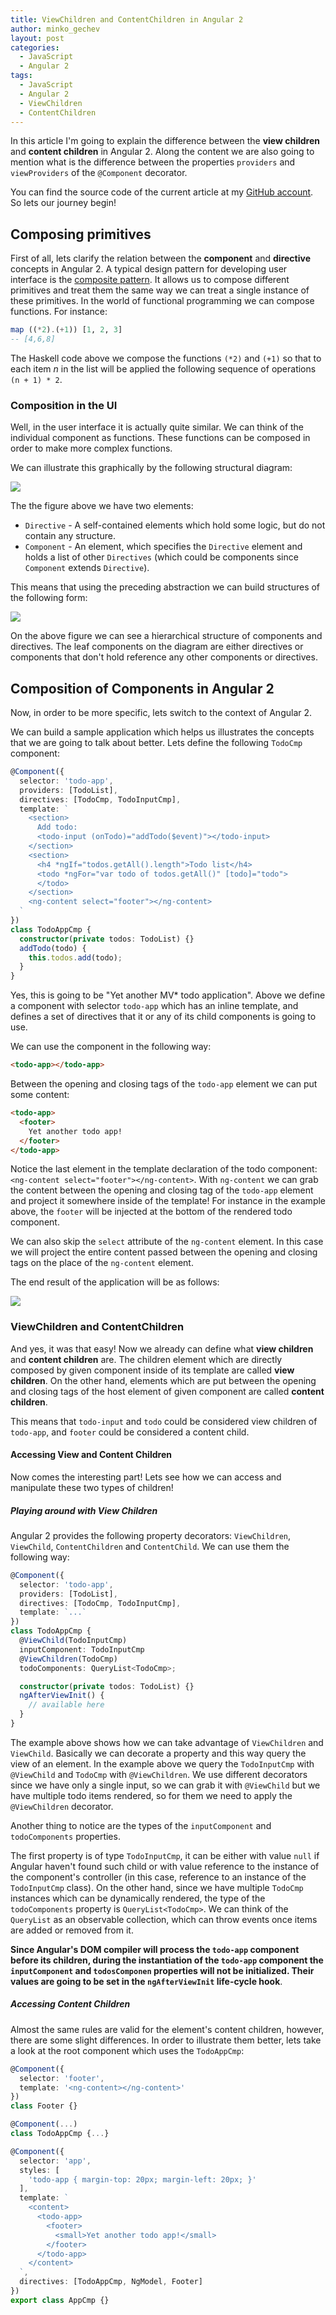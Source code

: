 ```yaml
---
title: ViewChildren and ContentChildren in Angular 2
author: minko_gechev
layout: post
categories:
  - JavaScript
  - Angular 2
tags:
  - JavaScript
  - Angular 2
  - ViewChildren
  - ContentChildren
---
```


In this article I'm going to explain the difference between the **view children** and **content children** in Angular 2. Along the content we are also going to mention what is the difference between the properties `providers` and `viewProviders` of the `@Component` decorator.

You can find the source code of the current article at my [GitHub account](). So lets our journey begin!

## Composing primitives

First of all, lets clarify the relation between the **component** and **directive** concepts in Angular 2. A typical design pattern for developing user interface is the [composite pattern](https://en.wikipedia.org/wiki/Composite_pattern). It allows us to compose different primitives and treat them the same way we can treat a single instance of these primitives. In the world of functional programming we can compose functions. For instance:

```haskell
map ((*2).(+1)) [1, 2, 3]
-- [4,6,8]
```
The Haskell code above we compose the functions `(*2)` and `(+1)` so that to each item *n* in the list will be applied the following sequence of operations `(n + 1) * 2`.

### Composition in the UI

Well, in the user interface it is actually quite similar. We can think of the individual component as functions. These functions can be composed in order to make more complex functions.

We can illustrate this graphically by the following structural diagram:

![](../images/component-directive-angular2.png)

The the figure above we have two elements:

- `Directive` - A self-contained elements which hold some logic, but do not contain any structure.
- `Component` - An element, which specifies the `Directive` element and holds a list of other `Directives` (which could be components since `Component` extends `Directive`).

This means that using the preceding abstraction we can build structures of the following form:

![](../images/component-tree-angular2.png)

On the above figure we can see a hierarchical structure of components and directives. The leaf components on the diagram are either directives or components that don't hold reference any other components or directives.

## Composition of Components in Angular 2

Now, in order to be more specific, lets switch to the context of Angular 2.

We can build a sample application which helps us illustrates the concepts that we are going to talk about better. Lets define the following `TodoCmp` component:

```ts
@Component({
  selector: 'todo-app',
  providers: [TodoList],
  directives: [TodoCmp, TodoInputCmp],
  template: `
    <section>
      Add todo:
      <todo-input (onTodo)="addTodo($event)"></todo-input>
    </section>
    <section>
      <h4 *ngIf="todos.getAll().length">Todo list</h4>
      <todo *ngFor="var todo of todos.getAll()" [todo]="todo">
      </todo>
    </section>
    <ng-content select="footer"></ng-content>
  `
})
class TodoAppCmp {
  constructor(private todos: TodoList) {}
  addTodo(todo) {
    this.todos.add(todo);
  }
}
```

Yes, this is going to be "Yet another MV* todo application". Above we define a component with selector `todo-app` which has an inline template, and defines a set of directives that it or any of its child components is going to use.

We can use the component in the following way:

```html
<todo-app></todo-app>
```

Between the opening and closing tags of the `todo-app` element we can put some content:

```html
<todo-app>
  <footer>
    Yet another todo app!
  </footer>
</todo-app>
```

Notice the last element in the template declaration of the todo component: `<ng-content select="footer"></ng-content>`.
With `ng-content` we can grab the content between the opening and closing tag of the `todo-app` element and project it somewhere inside of the template! For instance in the example above, the `footer` will be injected at the bottom of the rendered todo component.

We can also skip the `select` attribute of the `ng-content` element. In this case we will project the entire content passed between the opening and closing tags on the place of the `ng-content` element.

The end result of the application will be as follows:

![](../images/todo-app-sample.gif)

### ViewChildren and ContentChildren

And yes, it was that easy! Now we already can define what **view children** and **content children** are. The children element which are directly composed by given component inside of its template are called **view children**. On the other hand, elements which are put between the opening and closing tags of the host element of given component are called **content children**.

This means that `todo-input` and `todo` could be considered view children of `todo-app`, and `footer` could be considered a content child.

#### Accessing View and Content Children

Now comes the interesting part! Lets see how we can access and manipulate these two types of children!

##### Playing around with View Children

Angular 2 provides the following property decorators: `ViewChildren`, `ViewChild`, `ContentChildren` and `ContentChild`. We can use them the following way:

```ts
@Component({
  selector: 'todo-app',
  providers: [TodoList],
  directives: [TodoCmp, TodoInputCmp],
  template: `...`
})
class TodoAppCmp {
  @ViewChild(TodoInputCmp)
  inputComponent: TodoInputCmp
  @ViewChildren(TodoCmp)
  todoComponents: QueryList<TodoCmp>;

  constructor(private todos: TodoList) {}
  ngAfterViewInit() {
    // available here
  }
}
```

The example above shows how we can take advantage of `ViewChildren` and `ViewChild`. Basically we can decorate a property and this way query the view of an element. In the example above we query the `TodoInputCmp` with `@ViewChild` and `TodoCmp` with `@ViewChildren`. We use different decorators since we have only a single input, so we can grab it with `@ViewChild` but we have multiple todo items rendered, so for them we need to apply the `@ViewChildren` decorator.

Another thing to notice are the types of the `inputComponent` and `todoComponents` properties.

The first property is of type `TodoInputCmp`, it can be either with value `null` if Angular haven't found such child or with value reference to the instance of the component's controller (in this case, reference to an instance of the `TodoInputCmp` class). On the other hand, since we have multiple `TodoCmp` instances which can be dynamically rendered, the type of the `todoComponents` property is `QueryList<TodoCmp>`. We can think of the `QueryList` as an observable collection, which can throw events once items are added or removed from it.

**Since Angular's DOM compiler will process the `todo-app` component before its children, during the instantiation of the `todo-app` component the `inputComponent` and `todosComponen` properties will not be initialized. Their values are going to be set in the `ngAfterViewInit` life-cycle hook**.

##### Accessing Content Children

Almost the same rules are valid for the element's content children, however, there are some slight differences. In order to illustrate them better, lets take a look at the root component which uses the `TodoAppCmp`:

```ts
@Component({
  selector: 'footer',
  template: '<ng-content></ng-content>'
})
class Footer {}

@Component(...)
class TodoAppCmp {...}

@Component({
  selector: 'app',
  styles: [
    'todo-app { margin-top: 20px; margin-left: 20px; }'
  ],
  template: `
    <content>
      <todo-app>
        <footer>
          <small>Yet another todo app!</small>
        </footer>
      </todo-app>
    </content>
  `,
  directives: [TodoAppCmp, NgModel, Footer]
})
export class AppCmp {}
```

